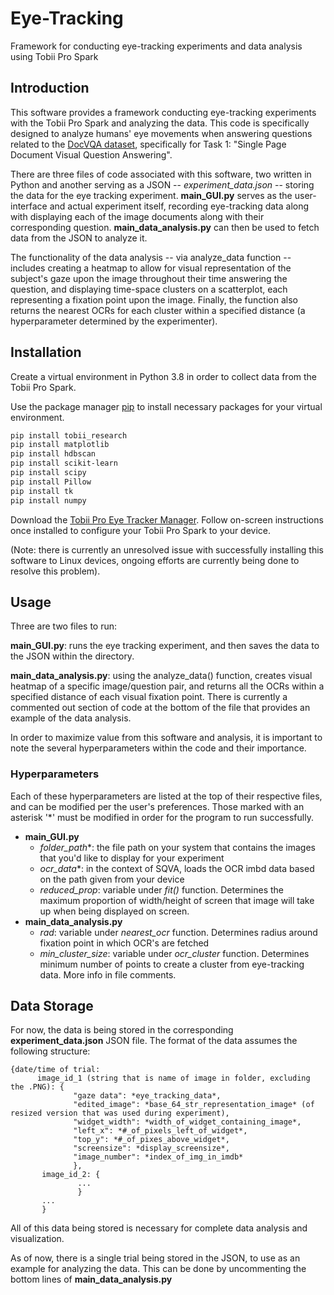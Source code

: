# Eye-Tracking
Framework for conducting eye-tracking experiments and data analysis using Tobii Pro Spark

## Introduction
This software provides a framework conducting eye-tracking experiments with the Tobii Pro Spark and analyzing the data. This code is specifically designed to analyze humans' eye movements when answering questions related to the [DocVQA dataset](https://rrc.cvc.uab.es/?ch=17&com=downloads), specifically for Task 1: "Single Page Document Visual Question Answering".

There are three files of code associated with this software, two written in Python and another serving as a JSON -- *experiment_data.json* -- storing the data for the eye tracking experiment. **main_GUI.py** serves as the user-interface and actual experiment itself, recording eye-tracking data along with displaying each of the image documents along with their corresponding question. **main_data_analysis.py** can then be used to fetch data from the JSON to analyze it.

The functionality of the data analysis -- via analyze_data function -- includes creating a heatmap to allow for visual representation of the subject's gaze upon the image throughout their time answering the question, and displaying time-space clusters on a scatterplot, each representing a fixation point upon the image. Finally, the function also returns the nearest OCRs for each cluster within a specified distance (a hyperparameter determined by the experimenter).

## Installation
Create a virtual environment in Python 3.8 in order to collect data from the Tobii Pro Spark.

Use the package manager [pip](https://pip.pypa.io/en/stable/) to install necessary packages for your virtual environment.

```bash
pip install tobii_research
pip install matplotlib
pip install hdbscan
pip install scikit-learn
pip install scipy
pip install Pillow
pip install tk
pip install numpy
```

Download the [Tobii Pro Eye Tracker Manager](https://connect.tobii.com/s/etm-downloads?language=en_US). Follow on-screen instructions once installed to configure your Tobii Pro Spark to your device.

(Note: there is currently an unresolved issue with successfully installing this software to Linux devices, ongoing efforts are currently being done to resolve this problem).

## Usage
Three are two files to run:

**main_GUI.py**: runs the eye tracking experiment, and then saves the data to the JSON within the directory.

**main_data_analysis.py**: using the analyze_data() function, creates visual heatmap of a specific image/question pair, and returns all the OCRs within a specified distance of each visual fixation point. There is currently a commented out section of code at the bottom of the file that provides an example of the data analysis.

In order to maximize value from this software and analysis, it is important to note the several hyperparameters within the code and their importance.

### Hyperparameters
Each of these hyperparameters are listed at the top of their respective files, and can be modified per the user's preferences. Those marked with an asterisk '*' must be modified in order for the program to run successfully.
- **main_GUI.py**
  - *folder_path**: the file path on your system that contains the images that you'd like to display for your experiment
  - *ocr_data**: in the context of SQVA, loads the OCR imbd data based on the path given from your device
  - *reduced_prop*: variable under *fit()* function. Determines the maximum proportion of width/height of screen that image       will take up when being displayed on screen.
- **main_data_analysis.py**
  - *rad*: variable under *nearest_ocr* function. Determines radius around fixation point in which OCR's are fetched
  - *min_cluster_size*: variable under *ocr_cluster* function. Determines minimum number of points to create a cluster from       eye-tracking data. More info in file comments.

 ## Data Storage
 For now, the data is being stored in the corresponding **experiment_data.json** JSON file. The format of the data assumes the following structure:
 ```
{date/time of trial:
       image_id_1 (string that is name of image in folder, excluding the .PNG): {
               "gaze data": *eye_tracking_data*,
               "edited_image": *base_64_str_representation_image* (of resized version that was used during experiment),
               "widget_width": *width_of_widget_containing_image*,
               "left_x": *#_of_pixels_left_of_widget*,
               "top_y": *#_of_pixes_above_widget*,
               "screensize": *display_screensize*,
               "image_number": *index_of_img_in_imdb*
               },
        image_id_2: {
                ...
                }
        ...
        }
  ```
  All of this data being stored is necessary for complete data analysis and visualization.

  As of now, there is a single trial being stored in the JSON, to use as an example for analyzing the data. This can be done by uncommenting the bottom lines of **main_data_analysis.py**
